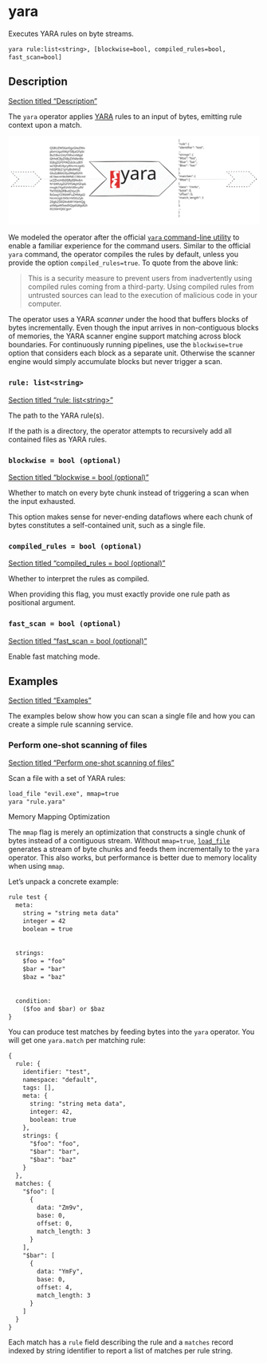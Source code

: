 # yara

Executes YARA rules on byte streams.

```tql
yara rule:list<string>, [blockwise=bool, compiled_rules=bool, fast_scan=bool]
```

## Description

[Section titled “Description”](#description)

The `yara` operator applies [YARA](https://virustotal.github.io/yara/) rules to an input of bytes, emitting rule context upon a match.

![YARA Operator](/pr-preview/pr-116/_astro/yara-operator.excalidraw.CVYOkp4d_19DKCs.svg)

We modeled the operator after the official [`yara` command-line utility](https://yara.readthedocs.io/en/stable/commandline.html) to enable a familiar experience for the command users. Similar to the official `yara` command, the operator compiles the rules by default, unless you provide the option `compiled_rules=true`. To quote from the above link:

> This is a security measure to prevent users from inadvertently using compiled rules coming from a third-party. Using compiled rules from untrusted sources can lead to the execution of malicious code in your computer.

The operator uses a YARA *scanner* under the hood that buffers blocks of bytes incrementally. Even though the input arrives in non-contiguous blocks of memories, the YARA scanner engine support matching across block boundaries. For continuously running pipelines, use the `blockwise=true` option that considers each block as a separate unit. Otherwise the scanner engine would simply accumulate blocks but never trigger a scan.

### `rule: list<string>`

[Section titled “rule: list\<string>”](#rule-liststring)

The path to the YARA rule(s).

If the path is a directory, the operator attempts to recursively add all contained files as YARA rules.

### `blockwise = bool (optional)`

[Section titled “blockwise = bool (optional)”](#blockwise--bool-optional)

Whether to match on every byte chunk instead of triggering a scan when the input exhausted.

This option makes sense for never-ending dataflows where each chunk of bytes constitutes a self-contained unit, such as a single file.

### `compiled_rules = bool (optional)`

[Section titled “compiled\_rules = bool (optional)”](#compiled_rules--bool-optional)

Whether to interpret the rules as compiled.

When providing this flag, you must exactly provide one rule path as positional argument.

### `fast_scan = bool (optional)`

[Section titled “fast\_scan = bool (optional)”](#fast_scan--bool-optional)

Enable fast matching mode.

## Examples

[Section titled “Examples”](#examples)

The examples below show how you can scan a single file and how you can create a simple rule scanning service.

### Perform one-shot scanning of files

[Section titled “Perform one-shot scanning of files”](#perform-one-shot-scanning-of-files)

Scan a file with a set of YARA rules:

```tql
load_file "evil.exe", mmap=true
yara "rule.yara"
```

Memory Mapping Optimization

The `mmap` flag is merely an optimization that constructs a single chunk of bytes instead of a contiguous stream. Without `mmap=true`, [`load_file`](/reference/operators/load_file) generates a stream of byte chunks and feeds them incrementally to the `yara` operator. This also works, but performance is better due to memory locality when using `mmap`.

Let’s unpack a concrete example:

```plaintext
rule test {
  meta:
    string = "string meta data"
    integer = 42
    boolean = true


  strings:
    $foo = "foo"
    $bar = "bar"
    $baz = "baz"


  condition:
    ($foo and $bar) or $baz
}
```

You can produce test matches by feeding bytes into the `yara` operator. You will get one `yara.match` per matching rule:

```tql
{
  rule: {
    identifier: "test",
    namespace: "default",
    tags: [],
    meta: {
      string: "string meta data",
      integer: 42,
      boolean: true
    },
    strings: {
      "$foo": "foo",
      "$bar": "bar",
      "$baz": "baz"
    }
  },
  matches: {
    "$foo": [
      {
        data: "Zm9v",
        base: 0,
        offset: 0,
        match_length: 3
      }
    ],
    "$bar": [
      {
        data: "YmFy",
        base: 0,
        offset: 4,
        match_length: 3
      }
    ]
  }
}
```

Each match has a `rule` field describing the rule and a `matches` record indexed by string identifier to report a list of matches per rule string.